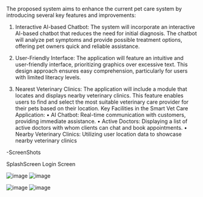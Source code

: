 The proposed system aims to enhance the current pet care system by introducing several key features and improvements:
	
1. Interactive AI-based Chatbot: The system will incorporate an interactive AI-based chatbot that reduces the need for initial diagnosis. The chatbot will analyze pet symptoms and provide possible treatment options, offering pet owners quick and reliable assistance.

2. User-Friendly Interface: The application will feature an intuitive and user-friendly interface, prioritizing graphics over excessive text. This design approach ensures easy comprehension, particularly for users with limited literacy levels.

3. Nearest Veterinary Clinics: The application will include a module that locates and displays nearby veterinary clinics. This feature enables users to find and select the most suitable veterinary care provider for their pets based on their location.
Key Facilities in the Smart Vet Care Application:
•	AI Chatbot: Real-time communication with customers, providing immediate assistance.
•	Active Doctors: Displaying a list of active doctors with whom clients can chat and book appointments.
•	Nearby Veterinary Clinics: Utilizing user location data to showcase nearby veterinary clinics

-ScreenShots

SplashScreen                                                                                                                      Login Screen


![image](https://github.com/03areeba23/smart_vet_care/assets/107947371/3eb029fc-b13a-4dc6-ad7e-84fee0e83a69)                                                                           ![image](https://github.com/03areeba23/smart_vet_care/assets/107947371/1fd37947-2159-459a-bb6a-111d31d72a30)


![image](https://github.com/03areeba23/smart_vet_care/assets/107947371/c7607628-d117-45be-93ee-765cc83eec6c)                                                                           ![image](https://github.com/03areeba23/smart_vet_care/assets/107947371/4b5a75be-39d1-4551-94ff-b11467d73ac8)

